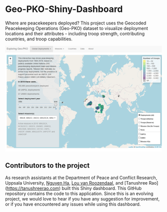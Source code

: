 # Geo-PKO-Shiny-Dashboard

Where are peacekeepers deployed? This project uses the Geocoded Peacekeeping Operations (Geo-PKO) dataset to visualize deployment locations and their attributes - including troop strength, contributing countries, and troop capabilities. 

![](screencap-shiny.png) 

## Contributors to the project
As research assistants at the Department of Peace and Conflict Research, Uppsala University, [Nguyen Ha](https://github.com/hatnguyen267), [Lou van Roozendaal](https://se.linkedin.com/in/lou-van-roozendaal-bb3052193), and [Tanushree Rao] (https://tanushreerao.com) built this Shiny dashboard. This GitHub repository contains the code to this application. Since this is an evolving project, we would love to hear if you have any suggestion for improvement, or if you have encountered any issues while using this dashboard.

